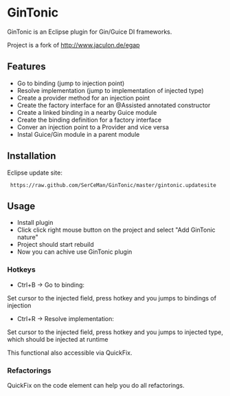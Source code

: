 # GinTonic

GinTonic is an Eclipse plugin for Gin/Guice DI frameworks.
 
Project is a fork of http://www.jaculon.de/egap
 
 
## Features

* Go to binding (jump to injection point)
* Resolve implementation (jump to implementation of injected type)
* Create a provider method for an injection point
* Create the factory interface for an @Assisted annotated constructor
* Create a linked binding in a nearby Guice module
* Create the binding definition for a factory interface
* Conver an injection point to a Provider and vice versa
* Instal Guice/Gin module in a parent module


## Installation
 
 Eclipse update site: 
 
     https://raw.github.com/SerCeMan/GinTonic/master/gintonic.updatesite

## Usage

* Install plugin
* Click click right mouse button on the project and select "Add GinTonic nature"
* Project should start rebuild
* Now you can achive use GinTonic plugin

### Hotkeys
* Ctrl+B  -> Go to binding:

 Set cursor to the injected field, press hotkey and you jumps to bindings of injection
* Ctrl+R  -> Resolve implementation:

 Set cursor to the injected field, press hotkey and you jumps to injected type, which should be injected at runtime
 
 
 This functional also accessible via QuickFix.
 
### Refactorings
 
QuickFix on the code element can help you do all refactorings.
